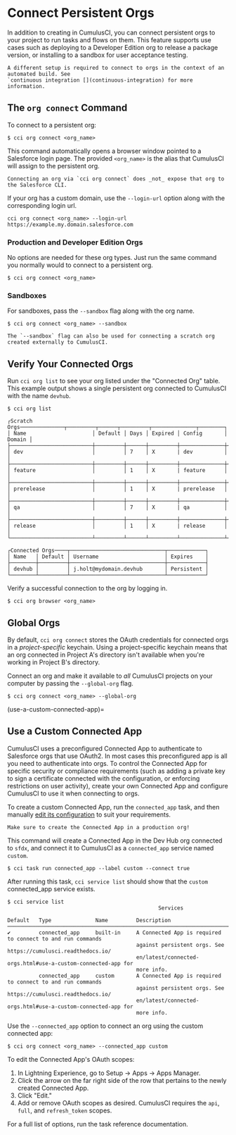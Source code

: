 # Connect Persistent Orgs

In addition to creating [](scratch-orgs) in CumulusCI, you can connect persistent orgs to your
project to run tasks and flows on them. This feature supports use cases
such as deploying to a Developer Edition org to release a package
version, or installing to a sandbox for user acceptance testing.

```{attention}
A different setup is required to connect to orgs in the context of an
automated build. See
`continuous integration [](continuous-integration) for more information.
```

## The `org connect` Command

To connect to a persistent org:

```console
$ cci org connect <org_name>
```

This command automatically opens a browser window pointed to a
Salesforce login page. The provided `<org_name>` is the alias that
CumulusCI will assign to the persistent org.

```{note}
Connecting an org via `cci org connect` does _not_ expose that org to
the Salesforce CLI.
```

If your org has a custom domain, use the `--login-url` option along with
the corresponding login url.

```console
cci org connect <org_name> --login-url https://example.my.domain.salesforce.com
```

### Production and Developer Edition Orgs

No options are needed for these org types. Just run the same command you
normally would to connect to a persistent org.

```console
$ cci org connect <org_name>
```

### Sandboxes

For sandboxes, pass the `--sandbox` flag along with the org name.

```console
$ cci org connect <org_name> --sandbox
```

```{note}
The `--sandbox` flag can also be used for connecting a scratch org
created externally to CumulusCI.
```

## Verify Your Connected Orgs

Run `cci org list` to see your org listed under the "Connected Org"
table. This example output shows a single persistent org connected to
CumulusCI with the name `devhub`.

```console
$ cci org list

┌Scratch Orgs──────────────┬─────────┬──────┬─────────┬──────────────┬────────┐
│ Name                     │ Default │ Days │ Expired │ Config       │ Domain │
├──────────────────────────┼─────────┼──────┼─────────┼──────────────┼────────┤
│ dev                      │         │ 7    │ X       | dev          │        │
├──────────────────────────┼─────────┼──────┼─────────┼──────────────┼────────┤
│ feature                  │         │ 1    │ X       | feature      │        │
├──────────────────────────┼─────────┼──────┼─────────┼──────────────┼────────┤
│ prerelease               │         │ 1    │ X       | prerelease   │        │
├──────────────────────────┼─────────┼──────┼─────────┼──────────────┼────────┤
│ qa                       │         │ 7    │ X       | qa           │        │
├──────────────────────────┼─────────┼──────┼─────────┼──────────────┼────────┤
│ release                  │         │ 1    │ X       | release      │        │
└──────────────────────────┴─────────┴──────┴─────────┴──────────────┴────────┘

┌Connected Orgs────┬──────────────────────────────┬────────────┐
│ Name   │ Default │ Username                     │ Expires    │
├────────┼─────────┼──────────────────────────────┼────────────┤
│ devhub │         │ j.holt@mydomain.devhub       │ Persistent │
└────────┴─────────┴──────────────────────────────┴────────────┘
```

Verify a successful connection to the org by logging in.

```console
$ cci org browser <org_name>
```

## Global Orgs

By default, `cci org connect` stores the OAuth credentials for connected
orgs in a _project-specific_ keychain. Using a project-specific keychain
means that an org connected in Project A's directory isn't available
when you're working in Project B's directory.

Connect an org and make it available to _all_ CumulusCI projects on your
computer by passing the `--global-org` flag.

```console
$ cci org connect <org_name> --global-org
```

(use-a-custom-connected-app)=

## Use a Custom Connected App

CumulusCI uses a preconfigured Connected App to authenticate to
Salesforce orgs that use OAuth2. In most cases this preconfigured app is
all you need to authenticate into orgs. To control the Connected App for
specific security or compliance requirements (such as adding a private
key to sign a certificate connected with the configuration, or enforcing
restrictions on user activity), create your own Connected App and
configure CumulusCI to use it when connecting to orgs.

To create a custom Connected App, run the `connected_app` task, and then
manually [edit its
configuration](https://developer.salesforce.com/docs/atlas.en-us.sfdx_dev.meta/sfdx_dev/sfdx_dev_auth_connected_app.htm)
to suit your requirements.

```{important}
Make sure to create the Connected App in a production org!
```

This command will create a Connected App in the Dev Hub org connected to
`sfdx`, and connect it to CumulusCI as a `connected_app` service named
`custom`.

```console
$ cci task run connected_app --label custom --connect true
```

After running this task, `cci service list` should show that the
`custom` connected_app service exists.

```console
$ cci service list
                                                Services

Default   Type              Name         Description
─────────────────────────────────────────────────────────────────────────────────────────────────────────
✔         connected_app     built-in     A Connected App is required to connect to and run commands
                                         against persistent orgs. See https://cumulusci.readthedocs.io/
                                         en/latest/connected-orgs.html#use-a-custom-connected-app for
                                         more info.
          connected_app     custom       A Connected App is required to connect to and run commands
                                         against persistent orgs. See https://cumulusci.readthedocs.io/
                                         en/latest/connected-orgs.html#use-a-custom-connected-app for
                                         more info.
```

Use the `--connected_app` option to connect an org using the custom
connected app:

```console
$ cci org connect <org_name> --connected_app custom
```

To edit the Connected App's OAuth scopes:

1.  In Lightning Experience, go to Setup -\> Apps -\> Apps Manager.
2.  Click the arrow on the far right side of the row that pertains to
    the newly created Connected App.
3.  Click "Edit."
4.  Add or remove OAuth scopes as desired. CumulusCI requires the `api`,
    `full`, and `refresh_token` scopes.

For a full list of options, run the [](connected-app) task reference documentation.

